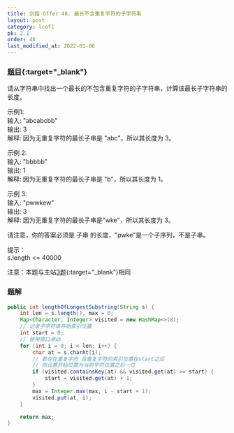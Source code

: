 ```yaml
---
title: 剑指 Offer 48. 最长不含重复字符的子字符串
layout: post
category: lcof1
pk: 2.1
order: 48
last_modified_at: 2022-01-06
---
```


### [题目](https://leetcode.cn/problems/zui-chang-bu-han-zhong-fu-zi-fu-de-zi-zi-fu-chuan-lcof/){:target="_blank"}

请从字符串中找出一个最长的不包含重复字符的子字符串，计算该最长子字符串的长度。

示例1:  
输入: "abcabcbb"  
输出: 3  
解释: 因为无重复字符的最长子串是 "abc"，所以其长度为 3。

示例 2:  
输入: "bbbbb"  
输出: 1  
解释: 因为无重复字符的最长子串是 "b"，所以其长度为 1。

示例 3:  
输入: "pwwkew"  
输出: 3  
解释: 因为无重复字符的最长子串是"wke"，所以其长度为 3。

请注意，你的答案必须是 子串 的长度，"pwke"是一个子序列，不是子串。

提示：  
s.length <= 40000

注意：本题与主站[3题](https://leetcode.cn/problems/longest-substring-without-repeating-characters/){:target="_blank"}相同

### 题解

```java
public int lengthOfLongestSubstring(String s) {
    int len = s.length(), max = 0;
    Map<Character, Integer> visited = new HashMap<>(8);
    // 记录子字符串开始索引位置
    int start = 0;
    // 使用窗口滑动
    for (int i = 0; i < len; i++) {
        char at = s.charAt(i);
        // 若存在重复字符 且重复字符的索引位置在start之后
        // 则设置开始位置为当前字符位置之后一位
        if (visited.containsKey(at) && visited.get(at) >= start) {
            start = visited.get(at) + 1;
        }
        max = Integer.max(max, i - start + 1);
        visited.put(at, i);
    }

    return max;
}
```